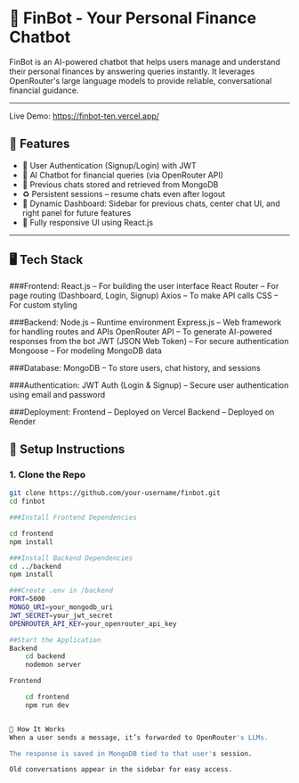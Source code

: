 # 💬 FinBot - Your Personal Finance Chatbot

FinBot is an AI-powered chatbot that helps users manage and understand their personal finances by answering queries instantly. It leverages OpenRouter's large language models to provide reliable, conversational financial guidance.

---

Live Demo: https://finbot-ten.vercel.app/

## 🚀 Features

- 🔐 User Authentication (Signup/Login) with JWT
- 🧠 AI Chatbot for financial queries (via OpenRouter API)
- 💾 Previous chats stored and retrieved from MongoDB
- ♻️ Persistent sessions – resume chats even after logout
- 💬 Dynamic Dashboard: Sidebar for previous chats, center chat UI, and right panel for future features
- 📱 Fully responsive UI using React.js

---

## 🖥️ Tech Stack


###Frontend:
React.js – For building the user interface
React Router – For page routing (Dashboard, Login, Signup)
Axios – To make API calls
CSS – For custom styling

###Backend:
Node.js – Runtime environment
Express.js – Web framework for handling routes and APIs
OpenRouter API – To generate AI-powered responses from the bot
JWT (JSON Web Token) – For secure authentication
Mongoose – For modeling MongoDB data

###Database:
MongoDB – To store users, chat history, and sessions

###Authentication:
JWT Auth (Login & Signup) – Secure user authentication using email and password

###Deployment:
Frontend – Deployed on Vercel
Backend – Deployed on Render

## 🔧 Setup Instructions

### 1. Clone the Repo

```bash
git clone https://github.com/your-username/finbot.git
cd finbot

###Install Frontend Dependencies

cd frontend
npm install

###Install Backend Dependencies
cd ../backend
npm install

###Create .env in /backend
PORT=5000
MONGO_URI=your_mongodb_uri
JWT_SECRET=your_jwt_secret
OPENROUTER_API_KEY=your_openrouter_api_key

##Start the Application
Backend
    cd backend
    nodemon server

Frontend

    cd frontend
    npm run dev


🧠 How It Works
When a user sends a message, it’s forwarded to OpenRouter's LLMs.

The response is saved in MongoDB tied to that user's session.

Old conversations appear in the sidebar for easy access.

